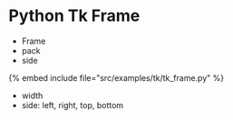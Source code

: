 # Python Tk Frame

* Frame
* pack
* side

{% embed include file="src/examples/tk/tk_frame.py" %}

* width
* side: left, right, top, bottom


